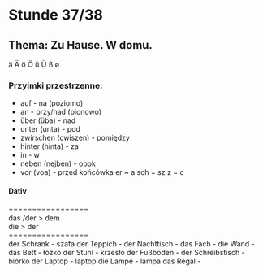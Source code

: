 # Stunde 37/38
## Thema: Zu Hause. W domu.
ä Ä ö Ö ü Ü ß ø
### Przyimki przestrzenne:
- auf - na (poziomo)
- an - przy/nad (pionowo)
- über (üba) - nad
- unter (unta) - pod
- zwirschen (cwiszen) - pomiędzy
- hinter (hinta) - za
- in - w
- neben (nejben) - obok
- vor (voa) - przed
końcówka er ~ a
sch = sz
z = c
#### Dativ
\=================  
das /der > dem  
die > der  
\=================  
der Schrank - szafa
der Teppich -
der Nachttisch -
das Fach -
die Wand -
das Bett - łóżko
der Stuhl - krzesło
der Fußboden -
der Schreibstisch - biórko 
der Laptop - laptop
die Lampe - lampa
das Regal - 
